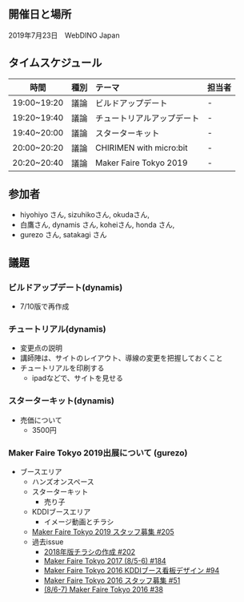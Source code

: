 ## 開催日と場所
2019年7月23日　WebDINO Japan

 ## タイムスケジュール
|時間|種別|テーマ|担当者|
|:----:|:----:|:----|:----|
|19:00~19:20|議論|ビルドアップデート|-|
|19:20~19:40|議論|チュートリアルアップデート|-|
|19:40~20:00|議論|スターターキット|-|
|20:00~20:20|議論|CHIRIMEN with micro:bit|-|
|20:20~20:40|議論|Maker Faire Tokyo 2019|-|

## 参加者
- hiyohiyo さん, sizuhikoさん, okudaさん, 
- 白鷹さん, dynamis さん, koheiさん, honda さん, 
- gurezo さん, satakagi さん

## 議題
### ビルドアップデート(dynamis)
- 7/10版で再作成

### チュートリアル(dynamis)
- 変更点の説明
- 講師陣は、サイトのレイアウト、導線の変更を把握しておくこと
- チュートリアルを印刷する
  - ipadなどで、サイトを見せる

### スターターキット(dynamis)
- 売価について
  - 3500円

### Maker Faire Tokyo 2019出展について (gurezo)
- ブースエリア
  - ハンズオンスペース
  - スターターキット
    - 売り子
  - KDDIブースエリア
    - イメージ動画とチラシ
  - [Maker Faire Tokyo 2019 スタッフ募集 #205](https://github.com/chirimen-oh/any-issues/issues/205)      
  - 過去issue
    - [2018年版チラシの作成 #202](https://github.com/chirimen-oh/any-issues/issues/202)  
    - [Maker Faire Tokyo 2017 (8/5-6) #184](https://github.com/chirimen-oh/any-issues/issues/184)
    - [Maker Faire Tokyo 2016 KDDIブース看板デザイン #94](https://github.com/chirimen-oh/any-issues/issues/94)
    - [Maker Faire Tokyo 2016 スタッフ募集 #51](https://github.com/chirimen-oh/any-issues/issues/51)
    - [(8/6-7) Maker Faire Tokyo 2016 #38](https://github.com/chirimen-oh/any-issues/issues/38)
